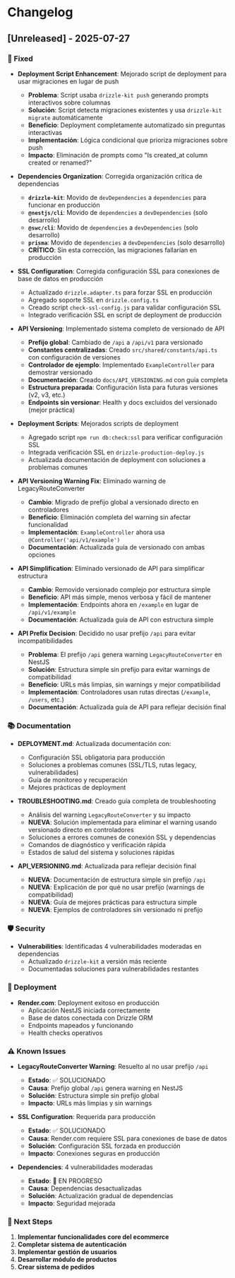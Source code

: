 # Changelog

## [Unreleased] - 2025-07-27

### 🔧 Fixed

- **Deployment Script Enhancement**: Mejorado script de deployment para usar migraciones en lugar de push
  - **Problema**: Script usaba `drizzle-kit push` generando prompts interactivos sobre columnas
  - **Solución**: Script detecta migraciones existentes y usa `drizzle-kit migrate` automáticamente
  - **Beneficio**: Deployment completamente automatizado sin preguntas interactivas
  - **Implementación**: Lógica condicional que prioriza migraciones sobre push
  - **Impacto**: Eliminación de prompts como "Is created_at column created or renamed?"

- **Dependencies Organization**: Corregida organización crítica de dependencias
  - **`drizzle-kit`**: Movido de `devDependencies` a `dependencies` para funcionar en producción
  - **`@nestjs/cli`**: Movido de `dependencies` a `devDependencies` (solo desarrollo)
  - **`@swc/cli`**: Movido de `dependencies` a `devDependencies` (solo desarrollo)
  - **`prisma`**: Movido de `dependencies` a `devDependencies` (solo desarrollo)
  - **CRÍTICO**: Sin esta corrección, las migraciones fallarían en producción

- **SSL Configuration**: Corregida configuración SSL para conexiones de base de datos en producción
  - Actualizado `drizzle.adapter.ts` para forzar SSL en producción
  - Agregado soporte SSL en `drizzle.config.ts`
  - Creado script `check-ssl-config.js` para validar configuración SSL
  - Integrado verificación SSL en script de deployment de producción

- **API Versioning**: Implementado sistema completo de versionado de API
  - **Prefijo global**: Cambiado de `/api` a `/api/v1` para versionado
  - **Constantes centralizadas**: Creado `src/shared/constants/api.ts` con configuración de versiones
  - **Controlador de ejemplo**: Implementado `ExampleController` para demostrar versionado
  - **Documentación**: Creado `docs/API_VERSIONING.md` con guía completa
  - **Estructura preparada**: Configuración lista para futuras versiones (v2, v3, etc.)
  - **Endpoints sin versionar**: Health y docs excluidos del versionado (mejor práctica)

- **Deployment Scripts**: Mejorados scripts de deployment
  - Agregado script `npm run db:check:ssl` para verificar configuración SSL
  - Integrada verificación SSL en `drizzle-production-deploy.js`
  - Actualizada documentación de deployment con soluciones a problemas comunes

- **API Versioning Warning Fix**: Eliminado warning de LegacyRouteConverter
  - **Cambio**: Migrado de prefijo global a versionado directo en controladores
  - **Beneficio**: Eliminación completa del warning sin afectar funcionalidad
  - **Implementación**: `ExampleController` ahora usa `@Controller('api/v1/example')`
  - **Documentación**: Actualizada guía de versionado con ambas opciones

- **API Simplification**: Eliminado versionado de API para simplificar estructura
  - **Cambio**: Removido versionado complejo por estructura simple
  - **Beneficio**: API más simple, menos verbosa y fácil de mantener
  - **Implementación**: Endpoints ahora en `/example` en lugar de `/api/v1/example`
  - **Documentación**: Actualizada guía de API con estructura simple

- **API Prefix Decision**: Decidido no usar prefijo `/api` para evitar incompatibilidades
  - **Problema**: El prefijo `/api` genera warning `LegacyRouteConverter` en NestJS
  - **Solución**: Estructura simple sin prefijo para evitar warnings de compatibilidad
  - **Beneficio**: URLs más limpias, sin warnings y mejor compatibilidad
  - **Implementación**: Controladores usan rutas directas (`/example`, `/users`, etc.)
  - **Documentación**: Actualizada guía de API para reflejar decisión final

### 📚 Documentation

- **DEPLOYMENT.md**: Actualizada documentación con:
  - Configuración SSL obligatoria para producción
  - Soluciones a problemas comunes (SSL/TLS, rutas legacy, vulnerabilidades)
  - Guía de monitoreo y recuperación
  - Mejores prácticas de deployment

- **TROUBLESHOOTING.md**: Creado guía completa de troubleshooting
  - Análisis del warning `LegacyRouteConverter` y su impacto
  - **NUEVA**: Solución implementada para eliminar el warning usando versionado directo en controladores
  - Soluciones a errores comunes de conexión SSL y dependencias
  - Comandos de diagnóstico y verificación rápida
  - Estados de salud del sistema y soluciones rápidas

- **API_VERSIONING.md**: Actualizada para reflejar decisión final
  - **NUEVA**: Documentación de estructura simple sin prefijo `/api`
  - **NUEVA**: Explicación de por qué no usar prefijo (warnings de compatibilidad)
  - **NUEVA**: Guía de mejores prácticas para estructura simple
  - **NUEVA**: Ejemplos de controladores sin versionado ni prefijo

### 🛡️ Security

- **Vulnerabilities**: Identificadas 4 vulnerabilidades moderadas en dependencias
  - Actualizado `drizzle-kit` a versión más reciente
  - Documentadas soluciones para vulnerabilidades restantes

### 🚀 Deployment

- **Render.com**: Deployment exitoso en producción
  - Aplicación NestJS iniciada correctamente
  - Base de datos conectada con Drizzle ORM
  - Endpoints mapeados y funcionando
  - Health checks operativos

### ⚠️ Known Issues

- **LegacyRouteConverter Warning**: Resuelto al no usar prefijo `/api`
  - **Estado**: ✅ SOLUCIONADO
  - **Causa**: Prefijo global `/api` genera warning en NestJS
  - **Solución**: Estructura simple sin prefijo global
  - **Impacto**: URLs más limpias y sin warnings

- **SSL Configuration**: Requerida para producción
  - **Estado**: ✅ SOLUCIONADO
  - **Causa**: Render.com requiere SSL para conexiones de base de datos
  - **Solución**: Configuración SSL forzada en producción
  - **Impacto**: Conexiones seguras en producción

- **Dependencies**: 4 vulnerabilidades moderadas
  - **Estado**: 🔄 EN PROGRESO
  - **Causa**: Dependencias desactualizadas
  - **Solución**: Actualización gradual de dependencias
  - **Impacto**: Seguridad mejorada

### 🎯 Next Steps

1. **Implementar funcionalidades core del ecommerce**
2. **Completar sistema de autenticación**
3. **Implementar gestión de usuarios**
4. **Desarrollar módulo de productos**
5. **Crear sistema de pedidos**
